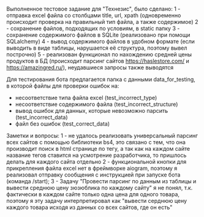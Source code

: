 Выполненное тестовое задание для "Технезис", было сделано:
1 - отправка excel файла со столбцами title, url, xpath (одновременно происходит проверка на правильный тип файла, а также содержимое)
2 - сохранение файлов, подходящих по условиям, в static папку
3 - сохранение содержимого файлов в SQLite (реализовано при помощи SQLalchemy)
4 - вывод содержимого файлов в удобном формате (если выводить в виде таблицы, нарушается её структура, поэтому вывел построчно)
5 - реализован функционал по нахождению средней цены продуктов в БД (происходит парсинг сайтов https://haslestore.com/ и https://amazingred.ru/), неудавшиеся запросы также выводятся

Для тестирования бота предлагается папка с данными data_for_testing, в которой файлы для проверки ошибок на:
- несоответствие типа файла excel (test_incorrect_type)
- несоответствие содержимого файла (test_incorrect_structure)
- вывод ошибок для данных, которые невозможно парсить (test_incorrect_data)
- файл без ошибок (test_correct_data)

Заметки и вопросы:
1 - не удалось реализовать универсальный парсинг всех сайтов с помощью библиотеки bs4, 
это связано с тем, что она производит поиск в html странице по тегу, а так как на каждом 
сайте название тегов ставится на усмотрение разработчика, то пришлось делать для каждого сайта отдельно 
2 - функциональной кнопки для прикрепления файла excel нет в фреймворке aiogram, поэтому я реализовал 
отправку сообщения с инструкцией при запуске бота (команда /start);
3 - Задачу "Провести парсинг по данным из таблицы и вывести среднюю цену зюзюблика по каждому сайту" я не понял, 
т.к. фактически в каждом сайте только одна цена для одного товара, поэтому я эту задачу интерпретировал как 
"вывести серднюю цену каждого товара исходя из данных со всех сайтов, где он есть"
